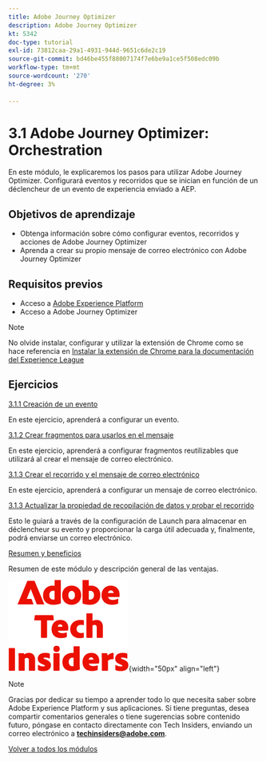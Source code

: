 ```yaml
---
title: Adobe Journey Optimizer
description: Adobe Journey Optimizer
kt: 5342
doc-type: tutorial
exl-id: 73812caa-29a1-4931-944d-9651c6de2c19
source-git-commit: bd46be455f88007174f7e6be9a1ce5f508edc09b
workflow-type: tm+mt
source-wordcount: '270'
ht-degree: 3%

---
```


# 3.1 Adobe Journey Optimizer: Orchestration

En este módulo, le explicaremos los pasos para utilizar Adobe Journey Optimizer. Configurará eventos y recorridos que se inician en función de un déclencheur de un evento de experiencia enviado a AEP.

## Objetivos de aprendizaje

- Obtenga información sobre cómo configurar eventos, recorridos y acciones de Adobe Journey Optimizer
- Aprenda a crear su propio mensaje de correo electrónico con Adobe Journey Optimizer

## Requisitos previos

- Acceso a [Adobe Experience Platform](https://experience.adobe.com/platform)
- Acceso a Adobe Journey Optimizer

>[!NOTE]
>
>No olvide instalar, configurar y utilizar la extensión de Chrome como se hace referencia en [Instalar la extensión de Chrome para la documentación del Experience League](../../gettingstarted/gettingstarted/ex1.md)

## Ejercicios

[3.1.1 Creación de un evento](./ex1.md)

En este ejercicio, aprenderá a configurar un evento.

[3.1.2 Crear fragmentos para usarlos en el mensaje](./ex2.md)

En este ejercicio, aprenderá a configurar fragmentos reutilizables que utilizará al crear el mensaje de correo electrónico.

[3.1.3 Crear el recorrido y el mensaje de correo electrónico](./ex3.md)

En este ejercicio, aprenderá a configurar un mensaje de correo electrónico.

[3.1.3 Actualizar la propiedad de recopilación de datos y probar el recorrido](./ex4.md)

Esto le guiará a través de la configuración de Launch para almacenar en déclencheur su evento y proporcionar la carga útil adecuada y, finalmente, podrá enviarse un correo electrónico.

[Resumen y beneficios](./summary.md)

Resumen de este módulo y descripción general de las ventajas.

![Perspectivas técnicas](./../../../assets/images/techinsiders.png){width="50px" align="left"}

>[!NOTE]
>
>Gracias por dedicar su tiempo a aprender todo lo que necesita saber sobre Adobe Experience Platform y sus aplicaciones. Si tiene preguntas, desea compartir comentarios generales o tiene sugerencias sobre contenido futuro, póngase en contacto directamente con Tech Insiders, enviando un correo electrónico a **techinsiders@adobe.com**.

[Volver a todos los módulos](../../../overview.md)
